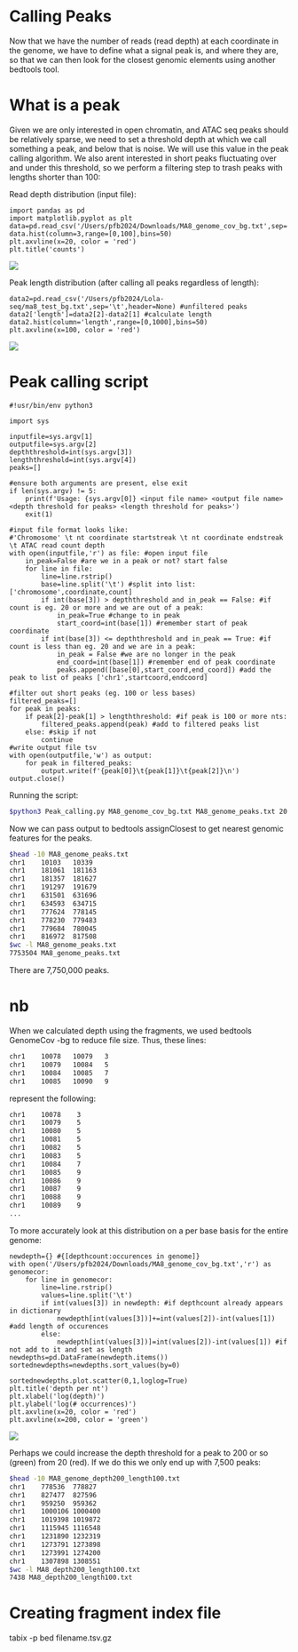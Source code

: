 # Calling Peaks
Now that we have the number of reads (read depth) at each coordinate in the genome, we have to define what a signal peak is, and where they are, so that we can then look for the closest genomic elements using another bedtools tool. 
# What is a peak
Given we are only interested in open chromatin, and ATAC seq peaks should be relatively sparse, we need to set a threshold depth at which we call something a peak, and below that is noise. We will use this value in the peak calling algorithm. We also arent interested in short peaks fluctuating over and under this threshold, so we perform a filtering step to trash peaks with lengths shorter than 100:

Read depth distribution (input file):
```python3
import pandas as pd
import matplotlib.pyplot as plt
data=pd.read_csv('/Users/pfb2024/Downloads/MA8_genome_cov_bg.txt',sep='\t',header=None)
data.hist(column=3,range=[0,100],bins=50)
plt.axvline(x=20, color = 'red')
plt.title('counts')
```
![](pfb_lola_seq/generatingfiles/callpeaksfigs/histogramofdepths_ATACseq.png)

Peak length distribution (after calling all peaks regardless of length):
```python3
data2=pd.read_csv('/Users/pfb2024/Lola-seq/ma8_test_bg.txt',sep='\t',header=None) #unfiltered peaks
data2['length']=data2[2]-data2[1] #calculate length
data2.hist(column='length',range=[0,1000],bins=50)
plt.axvline(x=100, color = 'red')
```
![](pfb_lola_seq/generatingfiles/callpeaksfigs/histogramofpeaklengths_ATACseq.png)

# Peak calling script
```python3
#!usr/bin/env python3

import sys

inputfile=sys.argv[1]
outputfile=sys.argv[2]
depththreshold=int(sys.argv[3])
lengththreshold=int(sys.argv[4])
peaks=[]

#ensure both arguments are present, else exit
if len(sys.argv) != 5:
    print(f'Usage: {sys.argv[0]} <input file name> <output file name> <depth threshold for peaks> <length threshold for peaks>')
    exit(1)

#input file format looks like:
#'Chromosome' \t nt coordinate startstreak \t nt coordinate endstreak \t ATAC read count depth
with open(inputfile,'r') as file: #open input file
    in_peak=False #are we in a peak or not? start false
    for line in file:
        line=line.rstrip()
        base=line.split('\t') #split into list: ['chromosome',coordinate,count]
        if int(base[3]) > depththreshold and in_peak == False: #if count is eg. 20 or more and we are out of a peak:
            in_peak=True #change to in peak
            start_coord=int(base[1]) #remember start of peak coordinate
        if int(base[3]) <= depththreshold and in_peak == True: #if count is less than eg. 20 and we are in a peak:
            in_peak = False #we are no longer in the peak
            end_coord=int(base[1]) #remember end of peak coordinate
            peaks.append([base[0],start_coord,end_coord]) #add the peak to list of peaks ['chr1',startcoord,endcoord]

#filter out short peaks (eg. 100 or less bases)
filtered_peaks=[]
for peak in peaks:
    if peak[2]-peak[1] > lengththreshold: #if peak is 100 or more nts:
        filtered_peaks.append(peak) #add to filtered peaks list
    else: #skip if not
        continue
#write output file tsv
with open(outputfile,'w') as output:
    for peak in filtered_peaks:
        output.write(f'{peak[0]}\t{peak[1]}\t{peak[2]}\n')
output.close()
```
Running the script:
```bash
$python3 Peak_calling.py MA8_genome_cov_bg.txt MA8_genome_peaks.txt 20 100
```
Now we can pass output to bedtools assignClosest to get nearest genomic features for the peaks.

```bash
$head -10 MA8_genome_peaks.txt
chr1    10103   10339
chr1    181061  181163
chr1    181357  181627
chr1    191297  191679
chr1    631501  631696
chr1    634593  634715
chr1    777624  778145
chr1    778230  779483
chr1    779684  780045
chr1    816972  817508
$wc -l MA8_genome_peaks.txt
7753504 MA8_genome_peaks.txt
```
There are 7,750,000 peaks.

# nb
When we calculated depth using the fragments, we used bedtools GenomeCov -bg to reduce file size. Thus, these lines:
```bash
chr1    10078   10079   3
chr1    10079   10084   5
chr1    10084   10085   7
chr1    10085   10090   9
```
represent the following:
```bash
chr1    10078    3
chr1    10079    5
chr1    10080    5
chr1    10081    5
chr1    10082    5
chr1    10083    5
chr1    10084    7
chr1    10085    9
chr1    10086    9
chr1    10087    9
chr1    10088    9
chr1    10089    9
...
```
To more accurately look at this distribution on a per base basis for the entire genome:

```python3
newdepth={} #{[depthcount:occurences in genome]}
with open('/Users/pfb2024/Downloads/MA8_genome_cov_bg.txt','r') as genomecor:
    for line in genomecor:
        line=line.rstrip()
        values=line.split('\t')
        if int(values[3]) in newdepth: #if depthcount already appears in dictionary
            newdepth[int(values[3])]+=int(values[2])-int(values[1]) #add length of occurences
        else:
            newdepth[int(values[3])]=int(values[2])-int(values[1]) #if not add to it and set as length
newdepths=pd.DataFrame(newdepth.items())
sortednewdepths=newdepths.sort_values(by=0)

sortednewdepths.plot.scatter(0,1,loglog=True)
plt.title('depth per nt')
plt.xlabel('log(depth)')
plt.ylabel('log(# occurrences)')
plt.axvline(x=20, color = 'red')
plt.axvline(x=200, color = 'green')
```
![](pfb_lola_seq/generatingfiles/callpeaksfigs/depthpernt_ATACseq.png)

Perhaps we could increase the depth threshold for a peak to 200 or so (green) from 20 (red).
If we do this we only end up with 7,500 peaks:
```bash
$head -10 MA8_genome_depth200_length100.txt
chr1    778536  778827
chr1    827477  827596
chr1    959250  959362
chr1    1000106 1000400
chr1    1019398 1019872
chr1    1115945 1116548
chr1    1231890 1232319
chr1    1273791 1273898
chr1    1273991 1274200
chr1    1307898 1308551
$wc -l MA8_depth200_length100.txt
7438 MA8_depth200_length100.txt
```

# Creating fragment index file
tabix -p bed filename.tsv.gz
